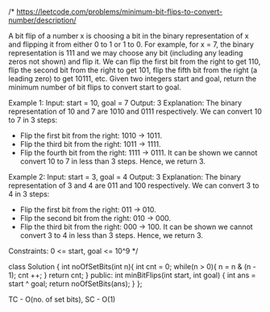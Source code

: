 /*
https://leetcode.com/problems/minimum-bit-flips-to-convert-number/description/

A bit flip of a number x is choosing a bit in the binary representation of x and flipping it from either 0 to 1 or 1 to 0.
For example, for x = 7, the binary representation is 111 and we may choose any bit (including any leading zeros not shown) and flip it. We can flip the first bit from the right to get 110, flip the second bit from the right to get 101, flip the fifth bit from the right (a leading zero) to get 10111, etc.
Given two integers start and goal, return the minimum number of bit flips to convert start to goal.

Example 1:
Input: start = 10, goal = 7
Output: 3
Explanation: The binary representation of 10 and 7 are 1010 and 0111 respectively. We can convert 10 to 7 in 3 steps:
- Flip the first bit from the right: 1010 -> 1011.
- Flip the third bit from the right: 1011 -> 1111.
- Flip the fourth bit from the right: 1111 -> 0111.
It can be shown we cannot convert 10 to 7 in less than 3 steps. Hence, we return 3.

Example 2:
Input: start = 3, goal = 4
Output: 3
Explanation: The binary representation of 3 and 4 are 011 and 100 respectively. We can convert 3 to 4 in 3 steps:
- Flip the first bit from the right: 011 -> 010.
- Flip the second bit from the right: 010 -> 000.
- Flip the third bit from the right: 000 -> 100.
It can be shown we cannot convert 3 to 4 in less than 3 steps. Hence, we return 3.
 
Constraints:
0 <= start, goal <= 10^9
*/

class Solution {
    int noOfSetBits(int n){
        int cnt = 0;
        while(n > 0){
            n = n & (n - 1);
            cnt ++;
        }
        return cnt;
    }
public:
    int minBitFlips(int start, int goal) {
        int ans = start ^ goal;
        return noOfSetBits(ans);
    }
};

TC - O(no. of set bits), SC - O(1)
